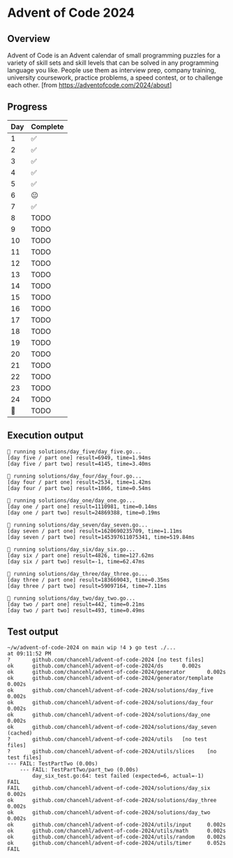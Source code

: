# Advent of Code 2024

## Overview

Advent of Code is an Advent calendar of small programming puzzles for a variety of skill sets and skill levels that can be solved in any programming language you like. People use them as interview prep, company training, university coursework, practice problems, a speed contest, or to challenge each other. [from https://adventofcode.com/2024/about]

## Progress

| Day | Complete |
| --- | -------- |
| 1   | ✅       |
| 2   | ✅       |
| 3   | ✅       |
| 4   | ✅       |
| 5   | ✅       |
| 6   | 😐       |
| 7   | ✅       |
| 8   | TODO     |
| 9   | TODO     |
| 10  | TODO     |
| 11  | TODO     |
| 12  | TODO     |
| 13  | TODO     |
| 14  | TODO     |
| 15  | TODO     |
| 16  | TODO     |
| 17  | TODO     |
| 18  | TODO     |
| 19  | TODO     |
| 20  | TODO     |
| 21  | TODO     |
| 22  | TODO     |
| 23  | TODO     |
| 24  | TODO     |
| 🎅  | TODO     |

## Execution output

```
🎅 running solutions/day_five/day_five.go...
[day five / part one] result=6949, time=1.94ms
[day five / part two] result=4145, time=3.40ms

🎅 running solutions/day_four/day_four.go...
[day four / part one] result=2534, time=1.42ms
[day four / part two] result=1866, time=0.54ms

🎅 running solutions/day_one/day_one.go...
[day one / part one] result=1110981, time=0.14ms
[day one / part two] result=24869388, time=0.19ms

🎄 running solutions/day_seven/day_seven.go...
[day seven / part one] result=1620690235709, time=1.11ms
[day seven / part two] result=145397611075341, time=519.84ms

🎅 running solutions/day_six/day_six.go...
[day six / part one] result=4826, time=127.62ms
[day six / part two] result=-1, time=62.47ms

🧝 running solutions/day_three/day_three.go...
[day three / part one] result=183669043, time=0.35ms
[day three / part two] result=59097164, time=7.11ms

🧝 running solutions/day_two/day_two.go...
[day two / part one] result=442, time=0.21ms
[day two / part two] result=493, time=0.49ms

```

## Test output

```
~/w/advent-of-code-2024 on main wip !4 ❯ go test ./...                                     at 09:11:52 PM
?       github.com/chancehl/advent-of-code-2024 [no test files]
ok      github.com/chancehl/advent-of-code-2024/ds      0.002s
ok      github.com/chancehl/advent-of-code-2024/generator       0.002s
ok      github.com/chancehl/advent-of-code-2024/generator/template      0.002s
ok      github.com/chancehl/advent-of-code-2024/solutions/day_five      0.002s
ok      github.com/chancehl/advent-of-code-2024/solutions/day_four      0.002s
ok      github.com/chancehl/advent-of-code-2024/solutions/day_one       0.002s
ok      github.com/chancehl/advent-of-code-2024/solutions/day_seven     (cached)
?       github.com/chancehl/advent-of-code-2024/utils   [no test files]
?       github.com/chancehl/advent-of-code-2024/utils/slices    [no test files]
--- FAIL: TestPartTwo (0.00s)
    --- FAIL: TestPartTwo/part_two (0.00s)
        day_six_test.go:64: test failed (expected=6, actual=-1)
FAIL
FAIL    github.com/chancehl/advent-of-code-2024/solutions/day_six       0.002s
ok      github.com/chancehl/advent-of-code-2024/solutions/day_three     0.002s
ok      github.com/chancehl/advent-of-code-2024/solutions/day_two       0.002s
ok      github.com/chancehl/advent-of-code-2024/utils/input     0.002s
ok      github.com/chancehl/advent-of-code-2024/utils/math      0.002s
ok      github.com/chancehl/advent-of-code-2024/utils/random    0.002s
ok      github.com/chancehl/advent-of-code-2024/utils/timer     0.052s
FAIL
```
